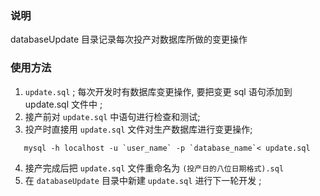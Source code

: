 ### 说明

databaseUpdate 目录记录每次投产对数据库所做的变更操作

### 使用方法

1. `update.sql` ; 每次开发时有数据库变更操作, 要把变更 sql 语句添加到 update.sql 文件中 ;
2. 接产前对  `update.sql`  中语句进行检查和测试;
3. 投产时直接用 `update.sql` 文件对生产数据库进行变更操作;
```shell
   mysql -h localhost -u `user_name` -p `database_name`< update.sql
```
4. 接产完成后把 `update.sql` 文件重命名为 `(投产日的八位日期格式).sql`
5. 在 `databaseUpdate` 目录中新建 `update.sql` 进行下一轮开发 ;




